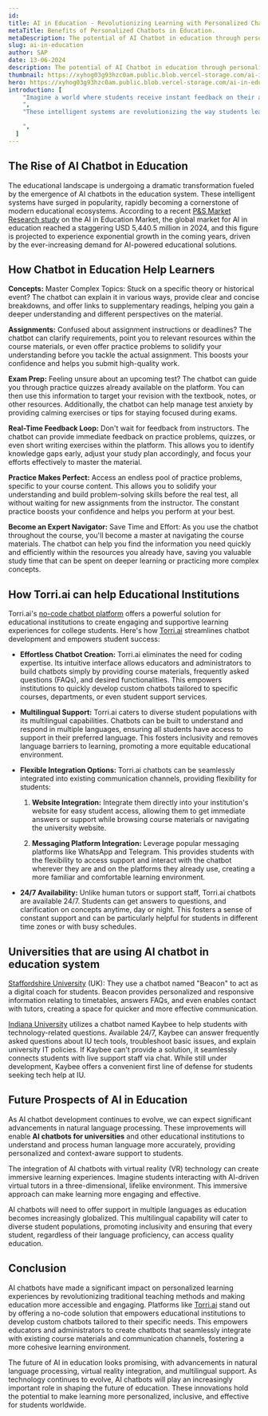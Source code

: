 ```yaml
---
id:
title: AI in Education - Revolutionizing Learning with Personalized Chatbots
metaTitle: Benefits of Personalized Chatbots in Education.
metaDescription: The potential of AI Chatbot in education through personalized learning.
slug: ai-in-education
author: SAP
date: 13-06-2024
description: The potential of AI Chatbot in education through personalized learning.
thumbnail: https://xyhog03g93hzc0am.public.blob.vercel-storage.com/ai-in-education-2-EAFJDcSuKZyiGqf0W41rBjNIaY5a7f.png
hero: https://xyhog03g93hzc0am.public.blob.vercel-storage.com/ai-in-education-VlGU1dgWsGC5z9Wra9myd8YDGlLCwr.png
introduction: [
    "Imagine a world where students receive instant feedback on their assignments, access round-the-clock tutoring from a tireless virtual assistant, and have a personalized learning companion available anytime, anywhere. This isn't science fiction – it's the reality being shaped by the rise of AI chatbots for education.
    ",
    "These intelligent systems are revolutionizing the way students learn and receive support, offering a dynamic and personalized approach to education that caters to individual needs and learning styles. This blog delves deep into the world of **AI chatbots in education**, exploring their diverse applications, the benefits they offer to both students and teachers and the exciting possibilities they hold for the future of learning.

    ",
  ]
---
```


## The Rise of AI Chatbot in Education

The educational landscape is undergoing a dramatic transformation fueled by the emergence of AI chatbots in the education system. These intelligent systems have surged in popularity, rapidly becoming a cornerstone of modern educational ecosystems. According to a recent [P&S Market Research study](https://www.psmarketresearch.com/market-analysis/ai-in-education-market) on the AI in Education Market, the global market for AI in education reached a staggering USD 5,440.5 million in 2024, and this figure is projected to experience exponential growth in the coming years, driven by the ever-increasing demand for AI-powered educational solutions.

## How Chatbot in Education Help Learners

**Concepts:** Master Complex Topics: Stuck on a specific theory or historical event? The chatbot can explain it in various ways, provide clear and concise breakdowns, and offer links to supplementary readings, helping you gain a deeper understanding and different perspectives on the material.

**Assignments:** Confused about assignment instructions or deadlines? The chatbot can clarify requirements, point you to relevant resources within the course materials, or even offer practice problems to solidify your understanding before you tackle the actual assignment. This boosts your confidence and helps you submit high-quality work.

**Exam Prep:** Feeling unsure about an upcoming test? The chatbot can guide you through practice quizzes already available on the platform. You can then use this information to target your revision with the textbook, notes, or other resources. Additionally, the chatbot can help manage test anxiety by providing calming exercises or tips for staying focused during exams.

**Real-Time Feedback Loop:** Don't wait for feedback from instructors. The chatbot can provide immediate feedback on practice problems, quizzes, or even short writing exercises within the platform. This allows you to identify knowledge gaps early, adjust your study plan accordingly, and focus your efforts effectively to master the material.

**Practice Makes Perfect:** Access an endless pool of practice problems, specific to your course content. This allows you to solidify your understanding and build problem-solving skills before the real test, all without waiting for new assignments from the instructor. The constant practice boosts your confidence and helps you perform at your best.

**Become an Expert Navigator:** Save Time and Effort: As you use the chatbot throughout the course, you'll become a master at navigating the course materials. The chatbot can help you find the information you need quickly and efficiently within the resources you already have, saving you valuable study time that can be spent on deeper learning or practicing more complex concepts.

## How Torri.ai can help Educational Institutions

Torri.ai's [no-code chatbot platform](https://torri.ai/blog/intro-to-torri-ai) offers a powerful solution for educational institutions to create engaging and supportive learning experiences for college students. Here's how [Torri.ai](http://torri.ai) streamlines chatbot development and empowers student success:

- **Effortless Chatbot Creation:** Torri.ai eliminates the need for coding expertise. Its intuitive interface allows educators and administrators to build chatbots simply by providing course materials, frequently asked questions (FAQs), and desired functionalities. This empowers institutions to quickly develop custom chatbots tailored to specific courses, departments, or even student support services.

- **Multilingual Support:** Torri.ai caters to diverse student populations with its multilingual capabilities. Chatbots can be built to understand and respond in multiple languages, ensuring all students have access to support in their preferred language. This fosters inclusivity and removes language barriers to learning, promoting a more equitable educational environment.

- **Flexible Integration Options:** Torri.ai chatbots can be seamlessly integrated into existing communication channels, providing flexibility for students:

  1.  **Website Integration:** Integrate them directly into your institution's website for easy student access, allowing them to get immediate answers or support while browsing course materials or navigating the university website.

  2.  **Messaging Platform Integration:** Leverage popular messaging platforms like WhatsApp and Telegram. This provides students with the flexibility to access support and interact with the chatbot wherever they are and on the platforms they already use, creating a more familiar and comfortable learning environment.

- **24/7 Availability:** Unlike human tutors or support staff, Torri.ai chatbots are available 24/7. Students can get answers to questions, and clarification on concepts anytime, day or night. This fosters a sense of constant support and can be particularly helpful for students in different time zones or with busy schedules.

## Universities that are using AI chatbot in education system

[Staffordshire University](https://www.staffs.ac.uk/news/2019/01/introducing-beacon-a-digital-friend-to-staffordshire-university-students) (UK): They use a chatbot named "Beacon" to act as a digital coach for students. Beacon provides personalized and responsive information relating to timetables, answers FAQs, and even enables contact with tutors, creating a space for quicker and more effective communication.

[Indiana University](https://uits.iu.edu/?_gl=1*ece78*_ga*MTUwNDg1MzM2OS4xNzE3NTc5Mzk4*_ga_61CH0D2DQW*MTcxNzU3OTM5OC4xLjEuMTcxNzU3OTM5OC42MC4wLjA.) utilizes a chatbot named Kaybee to help students with technology-related questions. Available 24/7, Kaybee can answer frequently asked questions about IU tech tools, troubleshoot basic issues, and explain university IT policies. If Kaybee can't provide a solution, it seamlessly connects students with live support staff via chat. While still under development, Kaybee offers a convenient first line of defense for students seeking tech help at IU.

## Future Prospects of AI in Education

As AI chatbot development continues to evolve, we can expect significant advancements in natural language processing. These improvements will enable **AI chatbots for universities** and other educational institutions to understand and process human language more accurately, providing personalized and context-aware support to students.

The integration of AI chatbots with virtual reality (VR) technology can create immersive learning experiences. Imagine students interacting with AI-driven virtual tutors in a three-dimensional, lifelike environment. This immersive approach can make learning more engaging and effective.

AI chatbots will need to offer support in multiple languages as education becomes increasingly globalized. This multilingual capability will cater to diverse student populations, promoting inclusivity and ensuring that every student, regardless of their language proficiency, can access quality education.

## Conclusion

AI chatbots have made a significant impact on personalized learning experiences by revolutionizing traditional teaching methods and making education more accessible and engaging. Platforms like [Torri.ai](http://torri.ai) stand out by offering a no-code solution that empowers educational institutions to develop custom chatbots tailored to their specific needs. This empowers educators and administrators to create chatbots that seamlessly integrate with existing course materials and communication channels, fostering a more cohesive learning environment.

The future of AI in education looks promising, with advancements in natural language processing, virtual reality integration, and multilingual support. As technology continues to evolve, AI chatbots will play an increasingly important role in shaping the future of education. These innovations hold the potential to make learning more personalized, inclusive, and effective for students worldwide.
